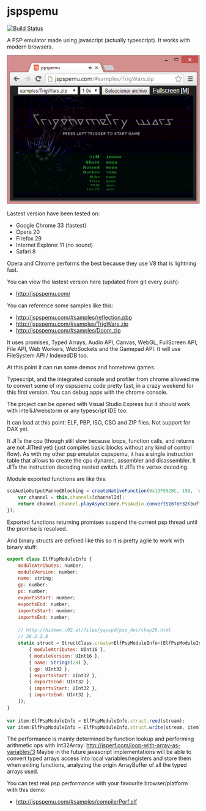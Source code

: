 jspspemu
========

[![Build Status](https://secure.travis-ci.org/soywiz/jspspemu.svg)](http://travis-ci.org/#!/soywiz/jspspemu)

A PSP emulator made using javascript (actually typescript). It works with modern browsers.

![TrigWars screenshot](/docs/screenshot_TrigWars.png?raw=true "TrigWars screenshot")

Lastest version have been tested on:
* Google Chrome 33 (fastest)
* Opera 20
* Firefox 29
* Internet Explorer 11 (no sound)
* Safari 8

Opera and Chrome performs the best because they use V8 that is lightning fast.

You can view the lastest version here (updated from git every push):
* http://jspspemu.com/

You can reference some samples like this:
* http://jspspemu.com/#samples/reflection.pbp
* http://jspspemu.com/#samples/TrigWars.zip
* http://jspspemu.com/#samples/Doom.zip

It uses promises, Typed Arrays, Audio API, Canvas, WebGL, FullScreen API, File API, Web Workers, WebSockets and the Gamepad API.
It will use FileSystem API / IndexedDB too.

At this point it can run some demos and homebrew games.

Typescript, and the integrated console and profiler from chrome allowed me to convert some of my cspspemu code pretty fast, in a crazy weekend for this first version. You can debug apps with the chrome console.

The project can be opened with Visual Studio Express but it should work with intelliJ/webstorm or any typescript IDE too.

It can load at this point: ELF, PBP, ISO, CSO and ZIP files. Not support for DAX yet.

It JITs the cpu (though still slow because loops, function calls, and returns are not JITted yet) (just compiles basic blocks without any kind of control flow).
As with my other psp emulator cspspemu, it has a single instruction table that allows to create the cpu dynarec, assembler and disassembler.
It JITs the instruction decoding nested switch.
It JITs the vertex decoding.

Module exported functions are like this:
```js
sceAudioOutputPannedBlocking = createNativeFunction(0x13F592BC, 150, 'uint', 'int/int/int/void*', this, (channelId: number, leftVolume: number, rightVolume: number, buffer: Stream) => {
	var channel = this.channels[channelId];
	return channel.channel.playAsync(core.PspAudio.convertS16ToF32(buffer.readInt16Array(2 * channel.sampleCount)));
});
```
Exported functions returning promises suspend the current psp thread until the promise is resolved.

And binary structs are defined like this so it is pretty agile to work with binary stuff:
```js
export class ElfPspModuleInfo {
    moduleAtributes: number;
    moduleVersion: number;
    name: string;
    gp: number;
    pc: number;
    exportsStart: number;
    exportsEnd: number;
    importsStart: number;
    importsEnd: number;

    // http://hitmen.c02.at/files/yapspd/psp_doc/chap26.html
    // 26.2.2.8
    static struct = StructClass.create<ElfPspModuleInfo>(ElfPspModuleInfo, [
		{ moduleAtributes: UInt16 },
		{ moduleVersion: UInt16 },
		{ name: Stringz(28) },
		{ gp: UInt32 },
		{ exportsStart: UInt32 },
		{ exportsEnd: UInt32 },
		{ importsStart: UInt32 },
		{ importsEnd: UInt32 },
    ]);
}

var item:ElfPspModuleInfo = ElfPspModuleInfo.struct.reed(stream);
var item:ElfPspModuleInfo = ElfPspModuleInfo.struct.write(stream, item);
```

The performance is mainly determined by function lookup and performing arithmetic ops with Int32Array:
http://jsperf.com/loop-with-array-as-variables/3
Maybe in the future javascript implementations will be able to convert typed arrays access into local variables/registers
and store them when exiting functions, analyzing the origin ArrayBuffer of all the typed arrays used.

You can test real psp performance with your favourite browser/platform with this demo:
* http://jspspemu.com/#samples/compilerPerf.elf

